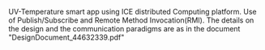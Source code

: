 UV-Temperature smart app using ICE distributed Computing platform.
Use of Publish/Subscribe and Remote Method Invocation(RMI).
The details on the design and the communication paradigms are as in the document "DesignDocument_44632339.pdf"
